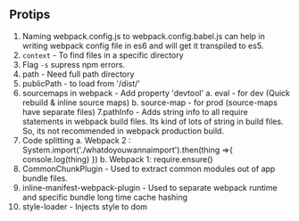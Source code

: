## Protips

1. Naming webpack.config.js to webpack.config.babel.js can help in writing webpack config file in es6 and will get it transpiled to es5.
2. `context` - To find files in a specific directory
3. Flag `-s` supress npm errors.
4. path - Need full path directory
5. publicPath - to load from '/dist/'
6. sourcemaps in webpack - Add property 'devtool'
  a. eval - for dev (Quick rebuild & inline source maps)
  b. source-map - for prod (source-maps have separate files)
7.pathInfo - Adds string info to all require statements in webpack build files. Its kind of lots of string in build files. So, its not recommended in webpack production build.
8. Code splitting
a. Webpack 2 :
System.import('./whatdoyouwannaimport').then(thing =>{
  console.log(thing)
})
b. Webpack 1:
require.ensure()
9. CommonChunkPlugin - Used to extract common modules out of app bundle files.
10. inline-manifest-webpack-plugin - Used to separate webpack runtime and specific bundle long time cache hashing
11. style-loader - Injects style to dom

